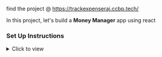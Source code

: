 find the project @ https://trackexpenseraj.ccbp.tech/

In this project, let's build a **Money Manager** app using react

### Set Up Instructions

<details>
<summary>Click to view</summary>

- Download dependencies by running `npm install`
- Start up the app using `npm start`
</details>
